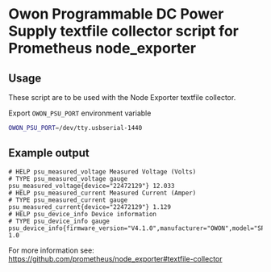 # Owon Programmable DC Power Supply textfile collector script for Prometheus node_exporter

## Usage
These script are to be used with the Node Exporter textfile collector.

Export `OWON_PSU_PORT` environment variable
```bash
OWON_PSU_PORT=/dev/tty.usbserial-1440
```

## Example output
```
# HELP psu_measured_voltage Measured Voltage (Volts)
# TYPE psu_measured_voltage gauge
psu_measured_voltage{device="22472129"} 12.033
# HELP psu_measured_current Measured Current (Amper)
# TYPE psu_measured_current gauge
psu_measured_current{device="22472129"} 1.129
# HELP psu_device_info Device information
# TYPE psu_device_info gauge
psu_device_info{firmware_version="V4.1.0",manufacturer="OWON",model="SPE3051",serial_num="22472129"} 1.0
```

For more information see: https://github.com/prometheus/node_exporter#textfile-collector